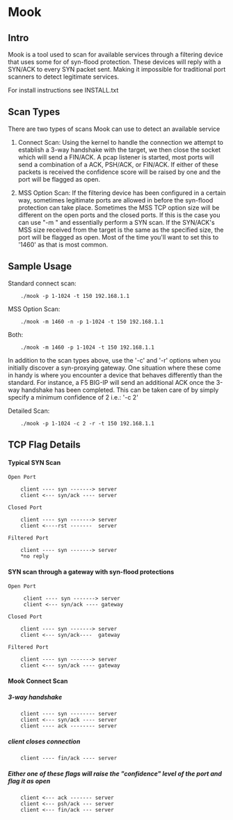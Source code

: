 Mook
======
## Intro
Mook is a tool used to scan for available services through a filtering device
that uses some for of syn-flood protection. These devices will reply with a 
SYN/ACK to every SYN packet sent. Making it impossible for traditional port
scanners to detect legitimate services. 

For install instructions see INSTALL.txt

## Scan Types
There are two types of scans Mook can use to detect an available service

1. Connect Scan: Using the kernel to handle the connection we attempt to establish
a 3-way handshake with the target, we then close the socket which will send a
FIN/ACK. A pcap listener is started, most ports will send a combination of
a ACK, PSH/ACK, or FIN/ACK. If either of these packets is received the confidence
score will be raised by one and the port will be flagged as open.

2. MSS Option Scan: If the filtering device has been configured in a certain
way, sometimes legitimate ports are allowed in before the syn-flood protection
can take place. Sometimes the MSS TCP option size will be different on the open 
ports and the closed ports. If this is the case you can use "-m <size>" and 
essentially perform a SYN scan. If the SYN/ACK's MSS size received from the target
is the same as the specified size, the port will be flagged as open. Most of the 
time you'll want to set this to '1460' as that is most common. 

## Sample Usage
Standard connect scan: 
```
    ./mook -p 1-1024 -t 150 192.168.1.1
```
MSS Option Scan: 
```
    ./mook -m 1460 -n -p 1-1024 -t 150 192.168.1.1
```
Both: 
``` 
    ./mook -m 1460 -p 1-1024 -t 150 192.168.1.1
```

In addition to the scan types above, use the '-c' and '-r' options when you 
initially discover a syn-proxying gateway. One situation where these come in handy
is where you encounter a device that behaves differently than the standard.
For instance, a F5 BIG-IP will send an additional ACK once the 3-way handshake has
been completed. This can be taken care of by simply specify a minimum confidence
of 2 i.e.: '-c 2'

Detailed Scan: 
```
    ./mook -p 1-1024 -c 2 -r -t 150 192.168.1.1
```

## TCP Flag Details
#### Typical SYN Scan
```
Open Port

    client ---- syn -------> server
    client <--- syn/ack ---- server

Closed Port

    client ---- syn -------> server
    client <----rst -------  server

Filtered Port

    client ---- syn -------> server
    *no reply
```
#### SYN scan through a gateway with syn-flood protections
```
Open Port

     client ---- syn -------> server
     client <--- syn/ack ---- gateway

Closed Port

    client ---- syn -------> server
    client <--- syn/ack----  gateway

Filtered Port

    client ---- syn -------> server
    client <--- syn/ack ---- gateway
```
#### Mook Connect Scan
##### 3-way handshake
```
    client ---- syn -------- server   
    client <--- syn/ack ---- server         
    client ---- ack -------- server 
```
##### client closes connection
```
    client ---- fin/ack ---- server
```
##### Either one of these flags will raise the "confidence" level of the port and flag it as open
```
    client <--- ack ------- server         
    client <--- psh/ack --- server    
    client <--- fin/ack --- server
```
